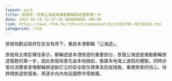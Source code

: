 ```yaml
---
layout: post
title: 旅發局：恢復公海遊為推動郵輪旅遊復甦第一步
date: 2021-05-26 12:47:48.000000000 +08:00
link: https://news.rthk.hk/rthk/ch/component/k2/1592708-20210526.htm
categories: rthk
---
```


旅發局歡迎政府在安全有序下，重啟本港郵輪「公海遊」。

旅發局主席彭耀佳表示，郵輪遊是本港旅遊的重要部分，恢復公海遊是推動郵輪旅遊復甦的第一步，因此旅發局會先由本地做起，推廣本地海上渡假的體驗，同時亦會向消費者宣傳郵輪旅遊新訂立的安全衞生標準及防疫措施，重建旅客的信心，待跨境旅遊恢復後，再逐步向內地及國際市場推廣。
